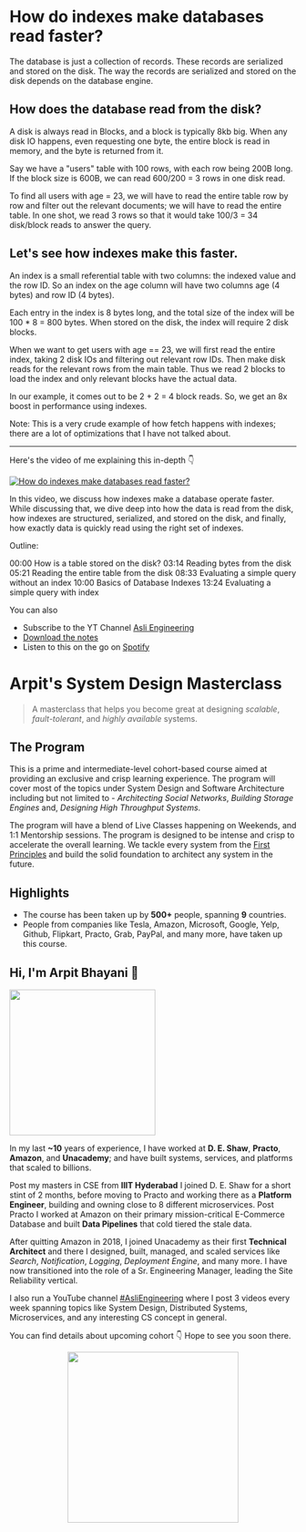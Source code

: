How do indexes make databases read faster?
===


The database is just a collection of records. These records are serialized and stored on the disk. The way the records are serialized and stored on the disk depends on the database engine.  
  
## How does the database read from the disk?  
A disk is always read in Blocks, and a block is typically 8kb big. When any disk IO happens, even requesting one byte, the entire block is read in memory, and the byte is returned from it.  
  
Say we have a "users" table with 100 rows, with each row being 200B long. If the block size is 600B, we can read 600/200 = 3 rows in one disk read.  
  
To find all users with age = 23, we will have to read the entire table row by row and filter out the relevant documents; we will have to read the entire table. In one shot, we read 3 rows so that it would take 100/3 = 34 disk/block reads to answer the query.  
  
## Let's see how indexes make this faster.  
  
An index is a small referential table with two columns: the indexed value and the row ID. So an index on the age column will have two columns age (4 bytes) and row ID (4 bytes).  
  
Each entry in the index is 8 bytes long, and the total size of the index will be 100 * 8 = 800 bytes. When stored on the disk, the index will require 2 disk blocks.  
  
When we want to get users with age == 23, we will first read the entire index, taking 2 disk IOs and filtering out relevant row IDs. Then make disk reads for the relevant rows from the main table. Thus we read 2 blocks to load the index and only relevant blocks have the actual data.  
  
In our example, it comes out to be 2 + 2 = 4 block reads. So, we get an 8x boost in performance using indexes.  
  
Note: This is a very crude example of how fetch happens with indexes; there are a lot of optimizations that I have not talked about.  
<hr />


<p>Here's the video of me explaining this in-depth 👇‍</p>

[![How do indexes make databases read faster?](https://i.ytimg.com/vi/3G293is403I/mqdefault.jpg)](https://www.youtube.com/watch?v=3G293is403I)

In this video, we discuss how indexes make a database operate faster. While discussing that, we dive deep into how the data is read from the disk, how indexes are structured, serialized, and stored on the disk, and finally, how exactly data is quickly read using the right set of indexes.

Outline:

00:00 How is a table stored on the disk?
03:14 Reading bytes from the disk
05:21 Reading the entire table from the disk
08:33 Evaluating a simple query without an index
10:00 Basics of Database Indexes
13:24 Evaluating a simple query with index

You can also
 - Subscribe to the YT Channel [Asli Engineering](https://youtube.com/c/ArpitBhayani)
 - [Download the notes](https://drive.google.com/file/d/1wDDOc3rdsZIdZEEe50E_61wi-1iMHu2G/view?usp=sharing)
 - Listen to this on the go on [Spotify](https://open.spotify.com/show/7qMoamm2iZQrsPVm6IQLoD)

# Arpit's System Design Masterclass

> A masterclass that helps you become great at designing _scalable_, _fault-tolerant_, and _highly available_ systems.

## The Program

This is a prime and intermediate-level cohort-based course aimed at providing an exclusive and crisp learning experience. The program will cover most of the topics under System Design and Software Architecture including but not limited to - _Architecting Social Networks_, _Building Storage Engines_ and, _Designing High Throughput Systems_.

The program will have a blend of Live Classes happening on Weekends, and 1:1 Mentorship sessions. The program is designed to be intense and crisp to accelerate the overall learning. We tackle every system from the [First Principles](https://en.wikipedia.org/wiki/First_principle) and build the solid foundation to architect any system in the future.


## Highlights

 - The course has been taken up by __500+__ people, spanning __9__ countries.
 - People from companies like Tesla, Amazon, Microsoft, Google, Yelp, Github, Flipkart, Practo, Grab, PayPal, and many more, have taken up this course.


## Hi, I'm Arpit Bhayani 👋

<img width="256px" src="https://arpitbhayani.me/static/img/arpit.jpg" />

In my last **~10** years of experience, I have worked at **D. E. Shaw**, **Practo**, **Amazon**, and **Unacademy**; and have built systems, services, and platforms that scaled to billions.

Post my masters in CSE from **IIIT Hyderabad** I joined D. E. Shaw for a short stint of 2 months, before moving to Practo and working there as a **Platform Engineer**, building and owning close to 8 different microservices. Post Practo I worked at Amazon on their primary mission-critical E-Commerce Database and built **Data Pipelines** that cold tiered the stale data.

After quitting Amazon in 2018, I joined Unacademy as their first **Technical Architect** and there I designed, built, managed, and scaled services like _Search_, _Notification_, _Logging_, _Deployment Engine_, and many more. I have now transitioned into the role of a Sr. Engineering Manager, leading the Site Reliability vertical.

I also run a YouTube channel [#AsliEngineering](https://www.youtube.com/c/ArpitBhayani) where I post 3 videos every week spanning topics like System Design, Distributed Systems, Microservices, and any interesting CS concept in general.

You can find details about upcoming cohort 👇‍ Hope to see you soon there.

<center>
<a target="_blank" href="https://arpitbhayani.me/masterclass">
<img src="https://user-images.githubusercontent.com/4745789/137859181-d4499cf4-ce65-4466-8b88-a078ece0f081.PNG" width="300px" />
</a>
</center>